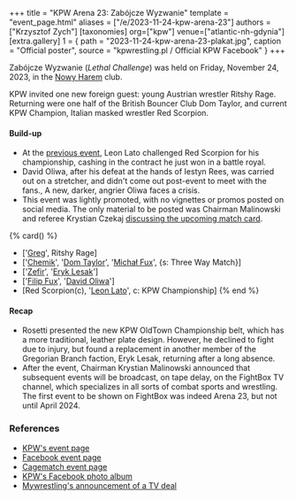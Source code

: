 +++
title = "KPW Arena 23: Zabójcze Wyzwanie"
template = "event_page.html"
aliases = ["/e/2023-11-24-kpw-arena-23"]
authors = ["Krzysztof Zych"]
[taxonomies]
org=["kpw"]
venue=["atlantic-nh-gdynia"]
[extra.gallery]
1 = { path = "2023-11-24-kpw-arena-23-plakat.jpg", caption = "Official poster", source = "kpwrestling.pl / Official KPW Facebook" }
+++

Zabójcze Wyzwanie (_Lethal Challenge_) was held on Friday, November 24, 2023, in the [Nowy Harem](@/v/atlantic-nh-gdynia.md) club.

KPW invited one new foreign guest: young Austrian wrestler Ritshy Rage. Returning were one half of the British Bouncer Club Dom Taylor, and current KPW Champion, Italian masked wrestler Red Scorpion.

#### Build-up

* At the [previous event](@/e/kpw/2023-08-18-kpw-godzina-zero-2023.md), Leon Lato challenged Red Scorpion for his championship, cashing in the contract he just won in a battle royal.
* David Oliwa, after his defeat at the hands of Iestyn Rees, was carried out on a stretcher, and didn't come out post-event to meet with the fans., A new, darker, angrier Oliwa faces a crisis.
* This event was lightly promoted, with no vignettes or promos posted on social media. The only material to be posted was Chairman Malinowski and referee Krystian Czekaj [discussing the upcoming match card](https://www.youtube.com/watch?v=m95lInSi6UE).

{% card() %}
- ['[Greg](@/w/greg.md)', Ritshy Rage]
- ['[Chemik](@/w/chemik.md)', '[Dom Taylor](@/w/dom-taylor.md)', '[Michał Fux](@/w/michal-fux.md)',
  {s: Three Way Match}]
- ['[Zefir](@/w/zefir.md)', '[Eryk Lesak](@/w/eryk-lesak.md)']
- ['[Filip Fux](@/w/filip-fux.md)', '[David Oliwa](@/w/david-oliwa.md)']
- [Red Scorpion(c), '[Leon Lato](@/w/leon-lato.md)', c: KPW Championship]
{% end %}

#### Recap

* Rosetti presented the new KPW OldTown Championship belt, which has a more traditional, leather plate design. However, he declined to fight due to injury, but found a replacement in another member of the Gregorian Branch faction, Eryk Lesak, returning after a long absence.
* After the event, Chairman Krystian Malinowski announced that subsequent events will be broadcast, on tape delay, on the FightBox TV channel, which specializes in all sorts of combat sports and wrestling. The first event to be shown on FightBox was indeed Arena 23, but not until April 2024.

### References

* [KPW's event page](https://kpwrestling.pl/events/kpw-arena-23/)
* [Facebook event page](https://www.facebook.com/events/3275535389403174/)
* [Cagematch event page](https://www.cagematch.net/?id=1&nr=381101)
* [KPW's Facebook photo album](https://www.facebook.com/media/set/?set=a.680252257567350)
* [Mywrestling's announcement of a TV deal](https://mywrestling.com.pl/big-news-kombat-pro-wrestling-w-tv/)
